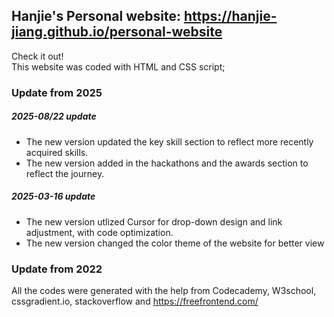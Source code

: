 ## Hanjie's Personal website: https://hanjie-jiang.github.io/personal-website
Check it out! <br>
This website was coded with HTML and CSS script; <br>

### Update from 2025
##### 2025-08/22 update
- The new version updated the key skill section to reflect more recently acquired skills.
- The new version added in the hackathons and the awards section to reflect the journey.
##### 2025-03-16 update
- The new version utlized Cursor for drop-down design and link adjustment, with code optimization.
- The new version changed the color theme of the website for better view

### Update from 2022
All the codes were generated with the help from Codecademy, W3school, cssgradient.io, stackoverflow and https://freefrontend.com/
